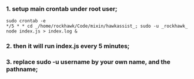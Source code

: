 ### 1. setup main crontab under root user;
```
sudo crontab -e
*/5 * * cd _/home/rockhawk/Code/mixin/hawkassist_; sudo -u _rockhawk_ node index.js > index.log & 
```

### 2. then it will run index.js every 5 minutes;

### 3. replace sudo -u username by your own name, and the pathname;
